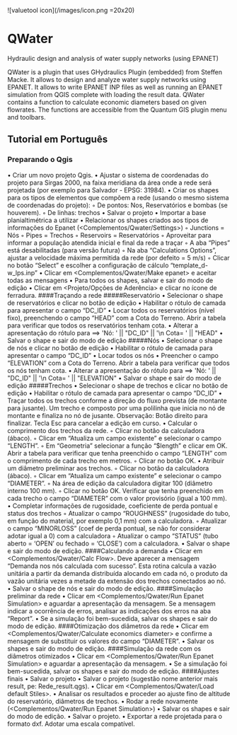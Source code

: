 ![valuetool icon](/images/icon.png =20x20)
# QWater 
Hydraulic design and analysis of water supply networks (using EPANET)

QWater is a plugin that uses GHydraulics Plugin (embedded) from Steffen Macke. It allows to design and analyze water supply networks using EPANET. It allows to write EPANET INP files as well as running an EPANET simulation from QGIS complete with loading the result data. QWater contains a function to calculate economic diameters based on given flowrates. The functions are accessible from the Quantum GIS plugin menu and toolbars.


## Tutorial em Português

### Preparando o Qgis
• Criar um novo projeto Qgis.
• Ajustar o sistema de coordenadas do projeto para Sirgas 2000, na faixa meridiana da área 
onde a rede será projetada (por exemplo para Salvador - EPSG: 31984).
• Criar os shapes para os tipos de elementos que compõem a rede (usando o mesmo sistema 
de coordenadas do projeto):
◦ De pontos: Nos, Reservatórios e bombas (se houverem). 
◦ De linhas: trechos
• Salvar o projeto
• Importar a base planialtimétrica a utilizar
• Relacionar os shapes criados aos tipos de informações do Epanet 
(<Complementos/Qwater/Settings>)
◦ Junctions    = Nós
◦ Pipes    = Trechos
◦ Reservoirs    = Reservatórios
◦ Aproveitar para informar a população atendida inicial e final da rede a traçar
◦ A aba “Pipes” está desabilitadas (para versão futura)
◦ Na aba “Calculations Options”, ajustar a velocidade máxima permitida da rede (por 
defeito = 5 m/s)
◦ Clicar no botão “Select” e escolher a configuração de cálculo “template_d-w_lps.inp”
• Clicar em <Complementos/Qwater/Make epanet> e aceitar todas as mensagens
• Para todos os shapes, salvar e sair do modo de edição
•  Clicar em <Projeto/Opções de Aderência> e clicar no ícone de ferradura.
####Traçando a rede
#####Reservatório
• Selecionar o shape de reservatórios e clicar no botão de edição
• Habilitar o rótulo de camada para apresentar o campo “DC_ID”
• Locar todos os reservatórios (nível fixo), preenchendo o campo “HEAD” com a Cota do 
Terreno. Abrir a tabela para verificar que todos os reservatórios tenham cota.
• Alterar a apresentação do rótulo para ==> 'Nó: ' || "DC_ID"  ||  '\n Cota= ' || "HEAD" 
• Salvar o shape e sair do modo de edição
#####Nós
• Selecionar o shape de nós e clicar no botão de edição
• Habilitar o rótulo de camada para apresentar o campo “DC_ID”
• Locar todos os nós
• Preencher o campo “ELEVATION” com a Cota do Terreno. Abrir a tabela para verificar que 
todos os nós tenham cota.
• Alterar a apresentação do rótulo para ==> 'Nó: ' || "DC_ID"  ||  '\n Cota= ' || "ELEVATION"
• Salvar o shape e sair do modo de edição
#####Trechos
• Selecionar o shape de trechos e clicar no botão de edição
• Habilitar o rótulo de camada para apresentar o campo “DC_ID”
• Traçar todos os trechos conforme a direção do fluxo prevista (de montante para jusante). Um
trecho e composto por uma polilinha que inicia no nó de montante e finaliza no nó de 
jusante. Observação: Botão direito para finalizar. Tecla Esc para cancelar a edição em curso.
• Calcular o comprimento dos trechos da rede.
◦ Clicar no botão da calculadora (ábaco).
◦ Clicar em “Atualiza um campo existente” e selecionar o campo “LENGTH”.
◦ Em “Geometria” selecionar a função “$length” e clicar em OK. Abrir a tabela para 
verificar que tenha preenchido o campo “LENGTH” com o comprimento de cada trecho 
em metros.
◦ Clicar no botão OK.
• Atribuir um diâmetro preliminar aos trechos.
◦ Clicar no botão da calculadora (ábaco).
◦ Clicar em “Atualiza um campo existente” e selecionar o campo “DIAMETER”.
◦ Na área de edição da calculadora digitar 100 (diâmetro interno 100 mm).
◦ Clicar no botão OK. Verificar que tenha preenchido em cada trecho o campo 
“DIAMETER” com o valor provisório (igual a 100 mm).
• Completar informações de rugosidade, coeficiente de perda pontual e status dos trechos
◦ Atualizar o campo “ROUGHNESS” (rugosidade do tubo, em função do material, por 
exemplo 0,1 mm) com a calculadora.
◦ Atualizar o campo “MINORLOSS” (coef de perda pontual, se não for considerar adotar 
igual a 0) com a calculadora
◦ Atualizar o campo “STATUS” (tubo aberto = ‘OPEN’ ou fechado = ‘CLOSE’) com a 
calculadora.
• Salvar o shape e sair do modo de edição.
####Calculando a demanda
• Clicar em <Complementos/Qwater/Calc Flow>. Deve aparecer a mensagem “Demanda nos 
nós calculada com sucesso”. Esta rotina calcula a vazão unitária a partir da demanda 
distribuída alocando em cada nó, o produto da vazão unitária vezes a metade da extensão 
dos trechos conectados ao nó.
• Salvar o shape de nós e sair do modo de edição.
####Simulação preliminar da rede
• Clicar em <Complementos/Qwater/Run Epanet Simulation> e aguardar a apresentação da 
mensagem. Se a mensagem indicar a ocorrência de erros, analisar as indicações dos erros na 
aba “Report”. 
• Se a simulação foi bem-sucedida, salvar os shapes e sair do modo de edição.
####Otimização dos diâmetros da rede
• Clicar em <Complementos/Qwater/Calculate economics diameter> e confirme a mensagem 
de substituir os valores do campo “DIAMETER”.
• Salvar os shapes e sair do modo de edição.
####Simulação da rede com os diâmetros otimizados
• Clicar em <Complementos/Qwater/Run Epanet Simulation> e aguardar a apresentação da 
mensagem.
• Se a simulação foi bem-sucedida, salvar os shapes e sair do modo de edição.
####Ajustes finais
• Salvar o projeto
• Salvar o projeto (sugestão nome anterior mais result, pe: Rede_result.qgs).
• Clicar em <Complementos/Qwater/Load default Stiles>.
• Analisar os resultados e proceder ao ajuste fino de altitude do reservatório, diâmetros de 
trechos.
• Rodar a rede novamente (<Complementos/Qwater/Run Epanet Simulation>)
• Salvar os shapes e sair do modo de edição.
• Salvar o projeto.
• Exportar a rede projetada para o formato dxf. Adotar uma escala compatível.

